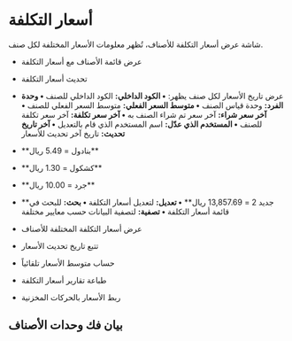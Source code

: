 # أسعار التكلفة
شاشة عرض أسعار التكلفة للأصناف، تُظهر معلومات الأسعار المختلفة لكل صنف.
- عرض قائمة الأصناف مع أسعار التكلفة
- تحديث أسعار التكلفة
- عرض تاريخ الأسعار
لكل صنف يظهر:
**• الكود الداخلي:** الكود الداخلي للصنف
**• وحدة الفرد:** وحدة قياس الصنف
**• متوسط السعر الفعلي:** متوسط السعر الفعلي للصنف
**• آخر سعر شراء:** آخر سعر تم شراء الصنف به
**• آخر سعر تكلفة:** آخر سعر تكلفة للصنف
**• المستخدم الذي عدّل:** اسم المستخدم الذي قام بالتعديل
**• آخر تاريخ تحديث:** تاريخ آخر تحديث للأسعار
- \*\*بنادول = 5.49 ريال\*\*
- \*\*كشكول = 1.30 ريال\*\*
- \*\*جرد = 10.00 ريال\*\*
- \*\*جديد 2 = 13,857.69 ريال\*\*
**• تعديل:** لتعديل أسعار التكلفة
**• بحث:** للبحث في قائمة أسعار التكلفة
**• تصفية:** لتصفية البيانات حسب معايير مختلفة

- عرض أسعار التكلفة المختلفة للأصناف
- تتبع تاريخ تحديث الأسعار
- حساب متوسط الأسعار تلقائياً
- طباعة تقارير أسعار التكلفة
- ربط الأسعار بالحركات المخزنية
## بيان فك وحدات الأصناف
